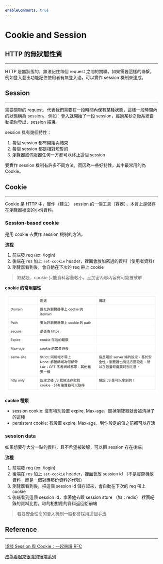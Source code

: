 ```yaml
---
enableComments: true
---
```


# Cookie and Session

## HTTP 的無狀態性質

---

HTTP 是無狀態的，無法記住每個 request 之間的關聯。如果需要這樣的聯繫，例如登入登出功能記住使用者有無登入過，可以實作 session 機制來達成。



## Session

---

需要關聯的 request，代表我們需要在一段時間內保有某種狀態，這樣一段時間內的狀態稱為 session。 例如：登入就開始了一段 session，經過某秒之後系統自動把你登出，session 結束。

session 具有幾個特性：

1. 每個 session 都有開始與結束
2. 每個 session 都是相對短暫的
3. 瀏覽器或伺服器任何一方都可以終止這個 session

要實作 session 機制有許多不同方法，而因為一些好特性，其中最常用的為 Cookie。



## Cookie

---

Cookie 是 HTTP 中，實作（建立） session 的一個工具（容器），本質上是儲存在瀏覽器裡面的小份資料。

### Session-based cookie

是用 cookie 去實作 session 機制的方法。

**流程**

1. 前端發 req (ex: /login)
2. 後端在 res 加上 `set-cookie` header，裡面會放加密過的資料（使用者資料）
3. 瀏覽器看到後，會自動在下次的 req 帶上 cookie

> 缺點是，cookie 只能資料容量較小，且加密內容內容有可能被破解

**cookie 的常用屬性**

![img](./img/cookieAndSession01.png)

**cookie 種類**

- session cookie: 沒有特別設置 expire, Max-age，關掉瀏覽器就會被清掉了的這種
- persistent cookie: 有設置 expire, Max-age，到你設定的值之前都可以存活

### session data

如果想要存大分一點的資料，且不希望被破解，可以把 session 存在後端。

**流程**

1. 前端發 req (ex: /login)
2. 後端在 res 加上 `set-cookie` header，裡面會放 session id （不是實際機敏資料，而是一個對應那份資料的代號）
3. 瀏覽器看到後，把這個 session id 儲存起來，會自動在下次的 req 帶上 cookie
4. 後端看到這個 session id，拿著他去跟 session store （如：redis） 裡面紀錄的資料比對，取的相對應的資料返回給前端

> 若要安全性高的登入機制一般都會採用這個手法

## Reference

---

[淺談 Session 與 Cookie：一起來讀 RFC](https://blog.huli.tw/2019/08/09/session-and-cookie-part2/)

[成為看起來很強的後端系列](https://www.youtube.com/watch?v=HMX4KSDtfpw&list=PLS5AiLcCHgNxd341NwuY9EOpVvY5Z8VOs)
